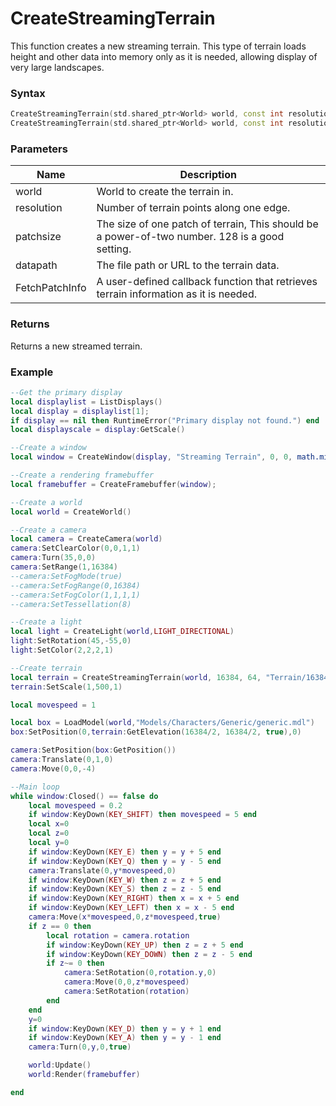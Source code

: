 # CreateStreamingTerrain
This function creates a new streaming terrain. This type of terrain loads height and other data into memory only as it is needed, allowing display of very large landscapes.
### Syntax
```c++
CreateStreamingTerrain(std.shared_ptr<World> world, const int resolution, const int patchsize, const std::string& datapath, void FetchPatchInfo(TerrainPatchInfo*) = NULL);
CreateStreamingTerrain(std.shared_ptr<World> world, const int resolution, const int patchsize, const std::wstring& datapath, void FetchPatchInfo(TerrainPatchInfo*) = NULL);
```
### Parameters
| Name | Description |
| ------ | ------ |
| world | World to create the terrain in. |
| resolution | Number of terrain points along one edge. |
| patchsize | The size of one patch of terrain, This should be a power-of-two number. 128 is a good setting.|
| datapath | The file path or URL to the terrain data.|
| FetchPatchInfo | A user-defined callback function that retrieves terrain information as it is needed. |
### Returns
Returns a new streamed terrain.
### Example
``` lua
--Get the primary display
local displaylist = ListDisplays()
local display = displaylist[1];
if display == nil then RuntimeError("Primary display not found.") end
local displayscale = display:GetScale()

--Create a window
local window = CreateWindow(display, "Streaming Terrain", 0, 0, math.min(1280 * displayscale.x, display.size.x), math.min(720 * displayscale.y, display.size.y), WINDOW_TITLEBAR + WINDOW_CENTER)

--Create a rendering framebuffer
local framebuffer = CreateFramebuffer(window);

--Create a world
local world = CreateWorld()

--Create a camera
local camera = CreateCamera(world)
camera:SetClearColor(0,0,1,1)
camera:Turn(35,0,0)
camera:SetRange(1,16384)
--camera:SetFogMode(true)
--camera:SetFogRange(0,16384)
--camera:SetFogColor(1,1,1,1)
--camera:SetTessellation(8)

--Create a light
local light = CreateLight(world,LIGHT_DIRECTIONAL)
light:SetRotation(45,-55,0)
light:SetColor(2,2,2,1)

--Create terrain
local terrain = CreateStreamingTerrain(world, 16384, 64, "Terrain/16384/16384")
terrain:SetScale(1,500,1)

local movespeed = 1

local box = LoadModel(world,"Models/Characters/Generic/generic.mdl")
box:SetPosition(0,terrain:GetElevation(16384/2, 16384/2, true),0)

camera:SetPosition(box:GetPosition())
camera:Translate(0,1,0)
camera:Move(0,0,-4)

--Main loop
while window:Closed() == false do
	local movespeed = 0.2
	if window:KeyDown(KEY_SHIFT) then movespeed = 5 end
	local x=0
	local z=0
	local y=0
	if window:KeyDown(KEY_E) then y = y + 5 end
	if window:KeyDown(KEY_Q) then y = y - 5 end
	camera:Translate(0,y*movespeed,0)
	if window:KeyDown(KEY_W) then z = z + 5 end
	if window:KeyDown(KEY_S) then z = z - 5 end
	if window:KeyDown(KEY_RIGHT) then x = x + 5 end
	if window:KeyDown(KEY_LEFT) then x = x - 5 end
	camera:Move(x*movespeed,0,z*movespeed,true)
	if z == 0 then
		local rotation = camera.rotation
		if window:KeyDown(KEY_UP) then z = z + 5 end
		if window:KeyDown(KEY_DOWN) then z = z - 5 end
		if z~= 0 then
			camera:SetRotation(0,rotation.y,0)
			camera:Move(0,0,z*movespeed)
			camera:SetRotation(rotation)
		end
	end
	y=0
	if window:KeyDown(KEY_D) then y = y + 1 end
	if window:KeyDown(KEY_A) then y = y - 1 end
	camera:Turn(0,y,0,true)

	world:Update()
	world:Render(framebuffer)

end

```
